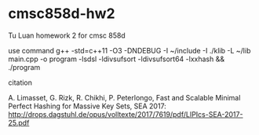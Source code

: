 # cmsc858d-hw2


Tu Luan homework 2 for cmsc 858d 


use command 
g++ -std=c++11 -O3 -DNDEBUG -I ~/include -I ./klib -L ~/lib main.cpp -o program -lsdsl -ldivsufsort -ldivsufsort64 -lxxhash && ./program  


citation 

A. Limasset, G. Rizk, R. Chikhi, P. Peterlongo, Fast and Scalable Minimal Perfect Hashing for Massive Key Sets, SEA 2017: http://drops.dagstuhl.de/opus/volltexte/2017/7619/pdf/LIPIcs-SEA-2017-25.pdf
